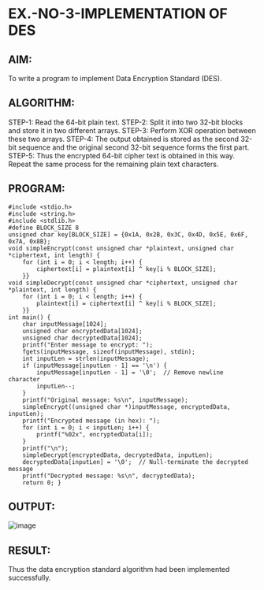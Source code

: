 # EX.-NO-3-IMPLEMENTATION OF DES
## AIM:
  To write a program to implement Data Encryption Standard (DES).
## ALGORITHM:
  STEP-1: Read the 64-bit plain text.
  STEP-2: Split it into two 32-bit blocks and store it in two different arrays.
  STEP-3: Perform XOR operation between these two arrays.
  STEP-4: The output obtained is stored as the second 32-bit sequence and the original second 32-bit sequence forms the first part.
  STEP-5: Thus the encrypted 64-bit cipher text is obtained in this way. Repeat the same process for the remaining plain text characters.
## PROGRAM:
```
#include <stdio.h>
#include <string.h>
#include <stdlib.h>
#define BLOCK_SIZE 8
unsigned char key[BLOCK_SIZE] = {0x1A, 0x2B, 0x3C, 0x4D, 0x5E, 0x6F, 0x7A, 0x8B};
void simpleEncrypt(const unsigned char *plaintext, unsigned char *ciphertext, int length) {
    for (int i = 0; i < length; i++) {
        ciphertext[i] = plaintext[i] ^ key[i % BLOCK_SIZE];
    }}
void simpleDecrypt(const unsigned char *ciphertext, unsigned char *plaintext, int length) {
    for (int i = 0; i < length; i++) {
        plaintext[i] = ciphertext[i] ^ key[i % BLOCK_SIZE];
    }}
int main() {
    char inputMessage[1024];
    unsigned char encryptedData[1024];
    unsigned char decryptedData[1024];
    printf("Enter message to encrypt: ");
    fgets(inputMessage, sizeof(inputMessage), stdin);
    int inputLen = strlen(inputMessage);
    if (inputMessage[inputLen - 1] == '\n') {
        inputMessage[inputLen - 1] = '\0';  // Remove newline character
        inputLen--;
    }
    printf("Original message: %s\n", inputMessage);
    simpleEncrypt((unsigned char *)inputMessage, encryptedData, inputLen);
    printf("Encrypted message (in hex): ");
    for (int i = 0; i < inputLen; i++) {
        printf("%02x", encryptedData[i]);
    }
    printf("\n");
    simpleDecrypt(encryptedData, decryptedData, inputLen);
    decryptedData[inputLen] = '\0';  // Null-terminate the decrypted message
    printf("Decrypted message: %s\n", decryptedData);
    return 0; }
```
## OUTPUT:
![image](https://github.com/user-attachments/assets/0b0db44e-8475-42b1-b4c7-fd637de8e1ce)
## RESULT:
  Thus the data encryption standard algorithm had been implemented successfully.
